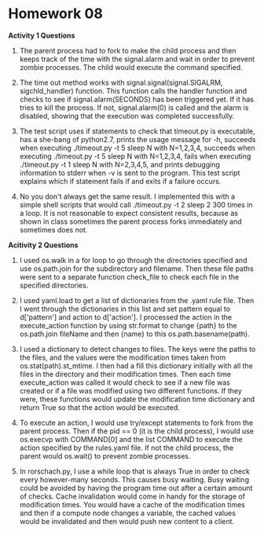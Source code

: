 Homework 08
===========

**Activity 1 Questions**

1. The parent process had to fork to make the child process and then keeps track of the time with the signal.alarm and wait in order to prevent zombie processes. The child would execute the command specified.

2. The time out method works with signal.signal(signal.SIGALRM, sigchld\_handler) function. This function calls the handler function and checks to see if signal.alarm(SECONDS) has been triggered yet. If it has tries to kill the process. If not, signal.alarm(0) is called and the alarm is disabled, showing that the execution was completed successfully.

3. The test script uses if statements to check that timeout.py is executable, has a she-bang of python2.7, prints the usage message for -h, succeeds when executing ./timeout.py -t 5 sleep N with N=1,2,3,4, succeeds when executing ./timeout.py -t 5 sleep N with N=1,2,3,4, fails when executing ./timeout.py -t 1 sleep N with N=2,3,4,5, and prints debugging information to stderr when -v is sent to the program. This test script explains which if statement fails if and exits if a failure occurs.

4. No you don't always get the same result. I implemented this with a simple shell scripts that would call ./timeout.py -t 2 sleep 2 300 times in a loop. It is not reasonable to expect consistent results, because as shown in class sometimes the parent process forks immediately and sometimes does not.

**Acitivity 2 Questions**

1. I used os.walk in a for loop to go through the directories specified and use os.path.join for the subdirectory and filename. Then these file paths were sent to a separate function check\_file to check each file in the specified directories.

2. I used yaml.load to get a list of dictionaries from the .yaml rule file. Then I went through the dictionaries in this list and set pattern equal to d['pattern'] and action to d['action']. I processed the action in the execute\_action function by using str.format to change {path} to the os.path.join fileName and then {name} to this os.path.basename(path).  

3. I used a dictionary to detect changes to files. The keys were the paths to the files, and the values were the modification times taken from os.stat(path).st\_mtime. I then had a fill this dictionary initially with all the files in the directory and their modification times. Then each time execute\_action was called it would check to see if a new file was created or if a file was modified using two different functions. If they were, these functions would update the modification time dictionary and return True so that the action would be executed. 

4. To execute an action, I would use try/except statements to fork from the parent process. Then if the pid == 0 (it is the child process), I would use os.execvp with COMMAND[0] and the list COMMAND to execute the action specified by the rules.yaml file. If not the child process, the parent would os.wait() to prevent zombie processes.

5. In rorschach.py, I use a while loop that is always True in order to check every however-many seconds. This causes busy waiting. Busy waiting could be avoided by having the program time out after a certain amount of checks. Cache invalidation would come in handy for the storage of modification times. You would have a cache of the modification times and then if a compute node changes a variable, the cached values would be invalidated and then would push new content to a client. 

